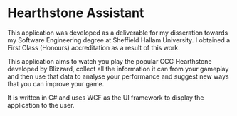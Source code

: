 # Hearthstone Assistant
This application was developed as a deliverable for my disseration towards my Software Engineering degree at Sheffield Hallam University. I obtained a First Class (Honours) accreditation as a result of this work.

This application aims to watch you play the popular CCG Hearthstone developed by Blizzard, collect all the information it can from your gameplay and then use that data to analyse your performance and suggest new ways that you can improve your game.

It is written in C# and uses WCF as the UI framework to display the application to the user.

